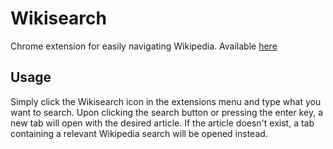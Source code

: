 # Wikisearch
Chrome extension for easily navigating Wikipedia. Available [here](https://chrome.google.com/webstore/detail/wikisearch/ojhfooiphnndlpkkodhfejecmcbcdmpc)

## Usage
Simply click the Wikisearch icon in the extensions menu and type what you want to search. Upon clicking the search button or pressing the enter key, a new tab will open with the desired article. If the article doesn't exist, a tab containing a relevant Wikipedia search will be opened instead.
